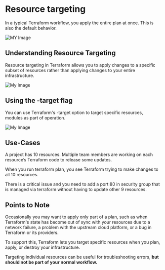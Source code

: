 # Resource targeting 
In a typical Terraform workflow, you apply the entire plan at once. This is also the
default behavior.

![MY Image](images/tergeting1.png)

## Understanding Resource Targeting

Resource targeting in Terraform allows you to apply changes to a specific subset
of resources rather than applying changes to your entire infrastructure.

![My Image](images/tergeting2.png)

## Using the -target flag

You can use Terraform's -target option to target specific resources, modules as
part of operation.

![My Image](images/tergeting3.png)

## Use-Cases

A project has 10 resources. Multiple team members are working on each
resource’s Terraform code to release some updates.

When you run terraform plan, you see Terraform trying to make changes to all
10 resources.

There is a critical issue and you need to add a port 80 in security group that is
managed via terraform without having to update other 9 resources.

## Points to Note

Occasionally you may want to apply only part of a plan, such as when
Terraform's state has become out of sync with your resources due to a network
failure, a problem with the upstream cloud platform, or a bug in Terraform or its
providers. 

To support this, Terraform lets you target specific resources when you plan,
apply, or destroy your infrastructure.

Targeting individual resources can be useful for troubleshooting errors, **but
should not be part of your normal workflow.**
